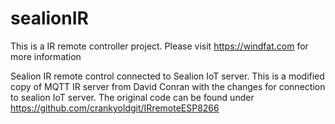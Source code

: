 # sealionIR
This is a IR remote controller project. Please visit https://windfat.com for more information

Sealion IR remote control connected to Sealion IoT server. This is a modified copy of MQTT IR server from David Conran with the changes for connection to sealion IoT server. The original code can be found under https://github.com/crankyoldgit/IRremoteESP8266
